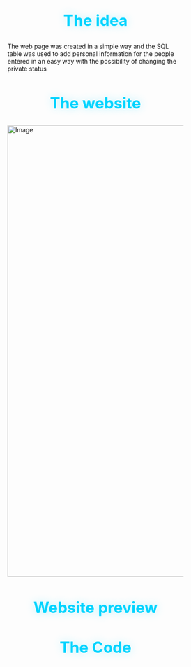 # The idea 
The web page was created in a simple way and the SQL table was used to add personal information for the people entered in an easy way with the possibility of changing the private status

# The website 

<img width="2073" height="1032" alt="Image" src="https://github.com/user-attachments/assets/d19a0a5e-1638-4a3c-acee-d56bf09d865b" /> 

# Website preview 


# The Code




<!DOCTYPE html>
<html lang="en">
<head>
    <meta charset="UTF-8">
    <meta name="viewport" content="width=device-width, initial-scale=1.0">
    <title>User Management System</title>
    <style>
        * {
            margin: 0;
            padding: 0;
            box-sizing: border-box;
        }

        body {
            font-family: 'Arial', sans-serif;
            background: linear-gradient(135deg, #0a0a0a, #1a1a1a);
            color: #e0e0e0;
            min-height: 100vh;
            padding: 20px;
        }

        .container {
            max-width: 1200px;
            margin: 0 auto;
            background: rgba(30, 30, 30, 0.9);
            border-radius: 15px;
            padding: 30px;
            box-shadow: 0 20px 40px rgba(0, 0, 0, 0.5);
            border: 1px solid rgba(255, 255, 255, 0.1);
        }

        h1 {
            text-align: center;
            color: #00d4ff;
            margin-bottom: 30px;
            font-size: 2.5em;
            text-shadow: 0 0 20px rgba(0, 212, 255, 0.3);
        }

        .form-section {
            background: rgba(40, 40, 40, 0.8);
            padding: 25px;
            border-radius: 12px;
            margin-bottom: 30px;
            border: 1px solid rgba(255, 255, 255, 0.1);
        }

        .form-row {
            display: flex;
            gap: 20px;
            align-items: end;
            flex-wrap: wrap;
        }

        .form-group {
            flex: 1;
            min-width: 200px;
        }

        label {
            display: block;
            margin-bottom: 8px;
            color: #00d4ff;
            font-weight: bold;
            font-size: 14px;
            text-transform: uppercase;
            letter-spacing: 1px;
        }

        input[type="text"], input[type="number"] {
            width: 100%;
            padding: 12px 16px;
            border: 2px solid rgba(255, 255, 255, 0.2);
            border-radius: 8px;
            background: rgba(20, 20, 20, 0.8);
            color: #e0e0e0;
            font-size: 16px;
            transition: all 0.3s ease;
        }

        input[type="text"]:focus, input[type="number"]:focus {
            outline: none;
            border-color: #00d4ff;
            box-shadow: 0 0 10px rgba(0, 212, 255, 0.3);
        }

        .submit-btn {
            padding: 12px 30px;
            background: linear-gradient(45deg, #00d4ff, #0099cc);
            color: white;
            border: none;
            border-radius: 8px;
            cursor: pointer;
            font-size: 16px;
            font-weight: bold;
            transition: all 0.3s ease;
            text-transform: uppercase;
            letter-spacing: 1px;
        }

        .submit-btn:hover {
            transform: translateY(-2px);
            box-shadow: 0 10px 20px rgba(0, 212, 255, 0.4);
        }

        .table-section {
            background: rgba(40, 40, 40, 0.8);
            border-radius: 12px;
            overflow: hidden;
            border: 1px solid rgba(255, 255, 255, 0.1);
        }

        table {
            width: 100%;
            border-collapse: collapse;
        }

        th, td {
            padding: 15px;
            text-align: left;
            border-bottom: 1px solid rgba(255, 255, 255, 0.1);
        }

        th {
            background: rgba(0, 212, 255, 0.1);
            color: #00d4ff;
            font-weight: bold;
            text-transform: uppercase;
            letter-spacing: 1px;
        }

        tr:hover {
            background: rgba(255, 255, 255, 0.05);
        }

        .status-active {
            color: #00ff88;
            font-weight: bold;
        }

        .status-inactive {
            color: #ff6b6b;
            font-weight: bold;
        }

        .toggle-btn {
            padding: 8px 16px;
            border: none;
            border-radius: 6px;
            cursor: pointer;
            font-size: 14px;
            font-weight: bold;
            transition: all 0.3s ease;
            text-transform: uppercase;
        }

        .toggle-btn.active {
            background: linear-gradient(45deg, #ff6b6b, #ff4757);
            color: white;
        }

        .toggle-btn.inactive {
            background: linear-gradient(45deg, #00ff88, #00d68f);
            color: white;
        }

        .toggle-btn:hover {
            transform: scale(1.05);
        }

        .no-data {
            text-align: center;
            color: #888;
            font-style: italic;
            padding: 40px;
        }

        @media (max-width: 768px) {
            .form-row {
                flex-direction: column;
            }
            
            .form-group {
                min-width: 100%;
            }
            
            table {
                font-size: 14px;
            }
            
            th, td {
                padding: 10px;
            }
        }
    </style>
</head>
<body>
    <div class="container">
        <h1>Hello</h1>
        
        <div class="form-section">
            <form id="userForm">
                <div class="form-row">
                    <div class="form-group">
                        <label for="name">Name:</label>
                        <input type="text" id="name" name="name" required>
                    </div>
                    <div class="form-group">
                        <label for="age">Age:</label>
                        <input type="number" id="age" name="age" min="1" max="120" required>
                    </div>
                    <div class="form-group">
                        <button type="submit" class="submit-btn">Submit</button>
                    </div>
                </div>
            </form>
        </div>

        <div class="table-section">
            <table id="userTable">
                <thead>
                    <tr>
                        <th>ID</th>
                        <th>Name</th>
                        <th>Age</th>
                        <th>Status</th>
                        <th>Action</th>
                    </tr>
                </thead>
                <tbody id="userTableBody">
                    <tr>
                        <td colspan="5" class="no-data">No users added yet. Use the form above to add users.</td>
                    </tr>
                </tbody>
            </table>
        </div>
    </div>

    <script>
        let users = [];
        let nextId = 1;

        const userForm = document.getElementById('userForm');
        const userTableBody = document.getElementById('userTableBody');
        const nameInput = document.getElementById('name');
        const ageInput = document.getElementById('age');

        // Handle form submission
        userForm.addEventListener('submit', function(e) {
            e.preventDefault();
            console.log('Form submitted');
            
            const name = nameInput.value.trim();
            const age = parseInt(ageInput.value);
            
            console.log('Name:', name, 'Age:', age);
            
            if (name && age && age > 0) {
                const newUser = {
                    id: nextId++,
                    name: name,
                    age: age,
                    status: 0 // Default to inactive (0)
                };
                
                console.log('New user created:', newUser);
                users.push(newUser);
                console.log('Users array:', users);
                
                renderTable();
                
                // Clear form
                nameInput.value = '';
                ageInput.value = '';
                nameInput.focus();
            } else {
                console.log('Validation failed');
                alert('Please fill in both name and age fields with valid values.');
            }
        });

        // Also try to handle button click directly as backup
        document.querySelector('.submit-btn').addEventListener('click', function(e) {
            e.preventDefault();
            console.log('Button clicked directly');
            
            const name = nameInput.value.trim();
            const age = parseInt(ageInput.value);
            
            if (name && age && age > 0) {
                const newUser = {
                    id: nextId++,
                    name: name,
                    age: age,
                    status: 0
                };
                
                users.push(newUser);
                renderTable();
                
                nameInput.value = '';
                ageInput.value = '';
                nameInput.focus();
            } else {
                alert('Please fill in both name and age fields with valid values.');
            }
        });

        // Render the user table
        function renderTable() {
            if (users.length === 0) {
                userTableBody.innerHTML = '<tr><td colspan="5" class="no-data">No users added yet. Use the form above to add users.</td></tr>';
                return;
            }

            userTableBody.innerHTML = users.map(user => `
                <tr>
                    <td>${user.id}</td>
                    <td>${user.name}</td>
                    <td>${user.age}</td>
                    <td class="${user.status === 1 ? 'status-active' : 'status-inactive'}">
                        ${user.status === 1 ? 'Active' : 'Inactive'}
                    </td>
                    <td>
                        <button class="toggle-btn ${user.status === 1 ? 'active' : 'inactive'}" 
                                onclick="toggleStatus(${user.id})">
                            ${user.status === 1 ? 'Deactivate' : 'Activate'}
                        </button>
                    </td>
                </tr>
            `).join('');
        }

        // Toggle user status
        function toggleStatus(userId) {
            const user = users.find(u => u.id === userId);
            if (user) {
                user.status = user.status === 1 ? 0 : 1;
                renderTable();
            }
        }

        // Initialize empty table
        renderTable();
    </script>
</body>
</html>
